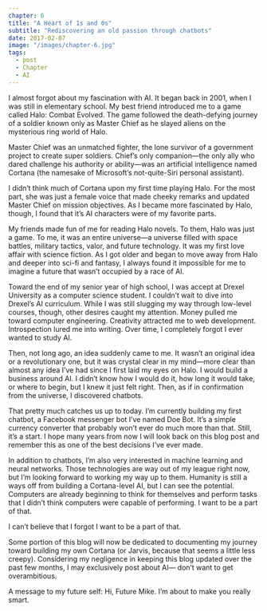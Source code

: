 ```yaml
---
chapter: 6
title: "A Heart of 1s and 0s"
subtitle: "Rediscovering an old passion through chatbots"
date: 2017-02-07
image: "/images/chapter-6.jpg"
tags:
  - post
  - Chapter
  - AI
---
```


I almost forgot about my fascination with AI. It began back in 2001, when I was still in elementary school. My best friend introduced me to a game called Halo: Combat Evolved. The game followed the death-defying journey of a soldier known only as Master Chief as he slayed aliens on the mysterious ring world of Halo. 

Master Chief was an unmatched fighter, the lone survivor of a government project to create super soldiers. Chief’s only companion—the only ally who dared challenge his authority or ability—was an artificial intelligence named Cortana (the namesake of Microsoft’s not-quite-Siri personal assistant). 

I didn’t think much of Cortana upon my first time playing Halo. For the most part, she was just a female voice that made cheeky remarks and updated Master Chief on mission objectives. As I became more fascinated by Halo, though, I found that it’s AI characters were of my favorite parts.

My friends made fun of me for reading Halo novels. To them, Halo was just a game. To me, it was an entire universe—a universe filled with space battles, military tactics, valor, and future technology. It was my first love affair with science fiction. As I got older and began to move away from Halo and deeper into sci-fi and fantasy, I always found it impossible for me to imagine a future that wasn’t occupied by a race of AI.

Toward the end of my senior year of high school, I was accept at Drexel University as a computer science student. I couldn’t wait to dive into Drexel’s AI curriculum. While I was still slugging my way through low-level courses, though, other desires caught my attention. Money pulled me toward computer engineering. Creativity attracted me to web development. Introspection lured me into writing. Over time, I completely forgot I ever wanted to study AI.

Then, not long ago, an idea suddenly came to me. It wasn’t an original idea or a revolutionary one, but it was crystal clear in my mind—more clear than almost any idea I’ve had since I first laid my eyes on Halo. I would build a business around AI. I didn’t know how I would do it, how long it would take, or where to begin, but I knew it just felt right. Then, as if in confirmation from the universe, I discovered chatbots.

That pretty much catches us up to today. I’m currently building my first chatbot, a Facebook messenger bot I’ve named Doe Bot. It’s a simple currency converter that probably won’t ever do much more than that. Still, it’s a start. I hope many years from now I will look back on this blog post and remember this as one of the best decisions I’ve ever made.

In addition to chatbots, I’m also very interested in machine learning and neural networks. Those technologies are way out of my league right now, but I’m looking forward to working my way up to them. Humanity is still a ways off from building a Cortana-level AI, but I can see the potential. Computers are already beginning to think for themselves and perform tasks that I didn’t think computers were capable of performing. I want to be a part of that. 

I can’t believe that I forgot I want to be a part of that.

Some portion of this blog will now be dedicated to documenting my journey toward building my own Cortana (or Jarvis, because that seems a little less creepy). Considering my negligence in keeping this blog updated over the past few months, I may exclusively post about AI— don’t want to get overambitious.

A message to my future self: Hi, Future Mike. I’m about to make you really smart.
